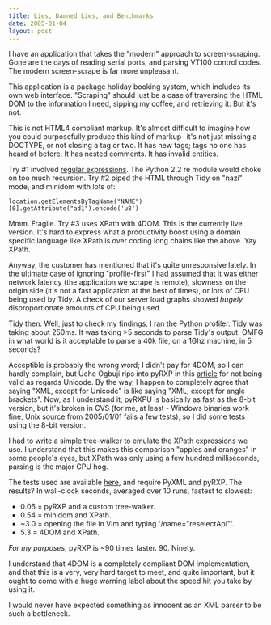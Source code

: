 ```yaml
---
title: Lies, Damned Lies, and Benchmarks
date: 2005-01-04
layout: post
---
```


I have an application that takes the "modern" approach to screen-scraping.
Gone are the days of reading serial ports, and parsing VT100 control codes. The
modern screen-scrape is far more unpleasant.

This application is a package holiday booking system, which includes its own
web interface. "Scraping" should just be a case of traversing the HTML DOM to
the information I need, sipping my coffee, and retrieving it. But it's not.

This is not HTML4 compliant markup. It's almost difficult to imagine how you
could purposefully produce this kind of markup- it's not just missing a
DOCTYPE, or not closing a tag or two. It has new tags; tags no one has heard of
before. It has nested comments. It has invalid entities.

Try #1 involved [regular expressions][1]. The Python 2.2 re module would choke
on too much recursion. Try #2 piped the HTML through Tidy on "nazi" mode, and
minidom with lots of:

	location.getElementsByTagName("NAME")[0].getAttribute("ad1").encode('u8')

Mmm. Fragile. Try #3 uses XPath with 4DOM. This is the currently live version.
It's hard to express what a productivity boost using a domain specific language
like XPath is over coding long chains like the above. Yay XPath.

Anyway, the customer has mentioned that it's quite unresponsive lately.  In the
ultimate case of ignoring "profile-first" I had assumed that it was either
network latency (the application we scrape is remote), slowness on the origin
side (it's not a fast application at the best of times), or lots of CPU being
used by Tidy. A check of our server load graphs showed *hugely*
disproportionate amounts of CPU being used.

Tidy then. Well, just to check my findings, I ran the Python profiler.
Tidy was taking about 250ms. It was taking >5 seconds to parse Tidy's output.
OMFG in what world is it acceptable to parse a 40k file, on a 1Ghz machine, in
5 seconds?

Acceptible is probably the wrong word; I didn't pay for 4DOM, so I can hardly
complain, but Uche Ogbuji rips into pyRXP in this [article][2] for not being
valid as regards Unicode. By the way, I happen to completely agree that saying
"XML, except for Unicode" is like saying "XML, except for angle brackets".
Now, as I understand it, pyRXPU is basically as fast as the 8-bit version, but
it's broken in CVS (for me, at least - Windows binaries work fine, Unix source
from 2005/01/01 fails a few tests), so I did some tests using the 8-bit
version.

I had to write a simple tree-walker to emulate the XPath expressions we use. I
understand that this makes this comparison "apples and oranges" in some
people's eyes, but XPath was only using a few hundred milliseconds, parsing is
the major CPU hog.

The tests used are available [here][3], and require PyXML and pyRXP. The results?
In wall-clock seconds, averaged over 10 runs, fastest to slowest:

* 0.06 = pyRXP and a custom tree-walker.
* 0.54 = minidom and XPath.
* ~3.0 = opening the file in Vim and typing '/name="reselectApi"'.
* 5.3 = 4DOM and XPath.

*For my purposes*, pyRXP is ~90 times faster. 90. Ninety.

I understand that 4DOM is a completely compliant DOM implementation, and that
this is a very, very hard target to meet, and quite important, but it ought to
come with a huge warning label about the speed hit you take by using it.

I would never have expected something as innocent as an XML parser to be such a
bottleneck.

[1]: http://groups-beta.google.com/group/alt.religion.emacs/msg/b59f4a602fb68f0a
[2]: http://www.xml.com/pub/a/2004/02/11/py-xml.html
[3]: /hacks/xml-benchmarks.tar.gz
[4]: http://www.artima.com/forums/flat.jsp?forum=122&thread=86553
